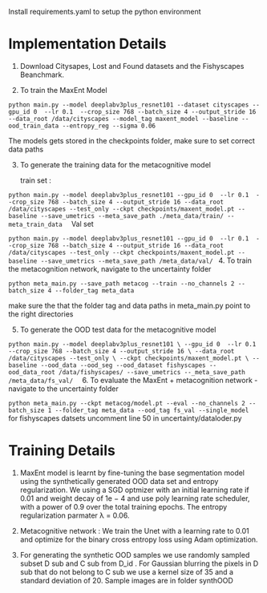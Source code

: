 Install requirements.yaml to setup the python environment 

# Implementation Details 

1. Download Citysapes, Lost and Found datasets and the Fishyscapes Beanchmark. 

2. To train the MaxEnt Model 

`python main.py --model deeplabv3plus_resnet101 --dataset cityscapes --gpu_id 0  --lr 0.1  --crop_size 768 --batch_size 4 --output_stride 16 --data_root /data/cityscapes --model_tag maxent_model --baseline --ood_train_data --entropy_reg --sigma 0.06`

 The models gets stored in the checkpoints folder, make sure to set correct data paths

 3. To generate the training data for the metacognitive model

    train set :

`python main.py --model deeplabv3plus_resnet101 --gpu_id 0  --lr 0.1  --crop_size 768 --batch_size 4 --output_stride 16 --data_root /data/cityscapes --test_only --ckpt checkpoints/maxent_model.pt --baseline --save_umetrics --meta_save_path ./meta_data/train/ --meta_train_data 
`
   Val set 

`python main.py --model deeplabv3plus_resnet101 --gpu_id 0  --lr 0.1  --crop_size 768 --batch_size 4 --output_stride 16 --data_root /data/cityscapes --test_only --ckpt checkpoints/maxent_model.pt --baseline --save_umetrics --meta_save_path /meta_data/val/
`
 4. To train the metacognition network, navigate to the uncertainty folder 

` python meta_main.py --save_path metacog --train --no_channels 2 --batch_size 4 --folder_tag meta_data `
 
 make sure the that the folder tag and data paths in meta_main.py point to the right directories

5. To generate the OOD test data for the metacognitive model

`python main.py --model deeplabv3plus_resnet101 \
 --gpu_id 0  --lr 0.1  --crop_size 768 --batch_size 4 --output_stride 16 \
 --data_root /data/cityscapes --test_only \
 --ckpt checkpoints/maxent_model.pt \
 --baseline --ood_data --ood_seg --ood_dataset fishyscapes --ood_data_root /data/fishyscapes/
 --save_umetrics --_meta_save_path /meta_data/fs_val/ 
`
 6. To evaluate the MaxEnt + metacognition network - navigate to the uncertainty folder

` python meta_main.py --ckpt metacog/model.pt --eval --no_channels 2 --batch_size 1 --folder_tag meta_data --ood_tag fs_val --single_model 
`
for fishyscapes datsets uncomment line 50 in uncertainty/dataloder.py


# Training Details 


1. MaxEnt model is learnt by fine-tuning the base segmentation model using the synthetically generated OOD data set and entropy regularization.  We using a SGD optmizer with an initial learning rate if 0.01 and weight decay of 1e − 4 and use poly learning rate scheduler, with a power of 0.9 over the total training epochs. The entropy regularization parmater λ = 0.06.

2. Metacognitive network : We train the Unet with a learning rate to 0.01 and optimize for the binary cross entropy loss using Adam optimization.

3. For generating the synthetic OOD samples we use randomly sampled subset D sub and C sub from D_id . For Gaussian blurring the pixels in D sub that do not belong to C sub we use a kernel size of 35 and a standard deviation of 20. Sample images are in folder synthOOD




